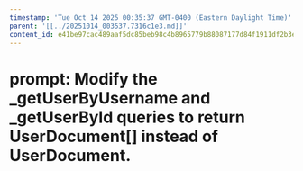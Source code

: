 ```yaml
---
timestamp: 'Tue Oct 14 2025 00:35:37 GMT-0400 (Eastern Daylight Time)'
parent: '[[../20251014_003537.7316c1e3.md]]'
content_id: e41be97cac489aaf5dc85beb98c4b8965779b88087177d84f1911df2b3e14df8
---
```


# prompt: Modify the \_getUserByUsername and \_getUserById queries to return UserDocument\[] instead of UserDocument.
